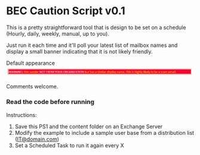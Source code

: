 # BEC Caution Script v0.1

This is a pretty straightforward tool that is design to be set on a schedule (Hourly, daily, weekly, manual, up to you). 

Just run it each time and it'll poll your latest list of mailbox names and display a small banner indicating that it is not likely friendly. 

Default appearance
![Banner Image](https://raw.githubusercontent.com/BlueTeamNinja/Tools/master/_assets/email_banner.png)

Comments welcome. 

### Read the code before running

Instructions: 

1. Save this PS1 and the content folder on an Exchange Server
2. Modify the example to include a sample user base from a distribution list (IT@domain.com) 
3. Set a Scheduled Task to run it again every X

